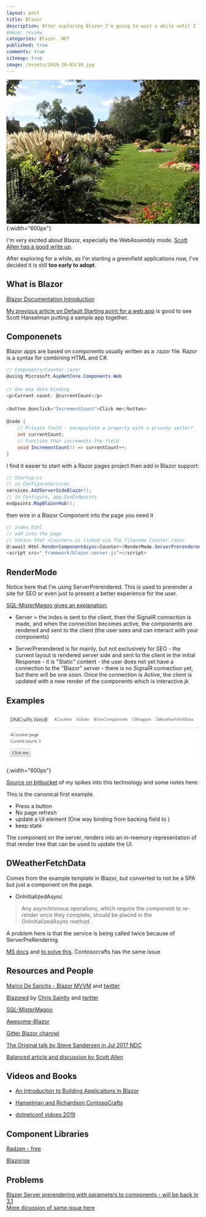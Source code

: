 ```yaml
---
layout: post
title: Blazor 
description: After exploring Blazor I'm going to wait a while until I look again - exciting technology! 
#menu: review
categories: Blazor .NET
published: true 
comments: true     
sitemap: true
image: /assets/2019-10-03/10.jpg
---
```



![alt text](/assets/2019-10-03/10.jpg "Blazor"){:width="600px"}

I'm very excited about Blazor, especially the WebAssembly mode. [Scott Allen has a good write up](https://odetocode.com/blogs/scott/archive/2019/09/24/the-blazor-bet.aspx).  

After exploring for a while, as I'm starting a greenfield applications now, I've decided it is still **too early to adopt**.

## What is Blazor

[Blazor Documentation Introduction](https://docs.microsoft.com/en-us/aspnet/core/blazor/?view=aspnetcore-3.0)  

[My previous article on Default Starting point for a web app](/2019/10/02/Starting-Point-for-a-Web-App-2019)  is good to see Scott Hanselman putting a sample app together.  

## Componenets

Blazor apps are based on components usually written as a .razor file. Razor is a syntax for combining HTML and C#.

```cs
// Components/Counter.razor
@using Microsoft.AspNetCore.Components.Web

// One way data binding 
<p>Current count: @currentCount</p>

<button @onclick="IncrementCount">Click me</button>

@code {
    // Private field - encapsulate a property with a private setter? 
    int currentCount; 
    // Function that increments the field
    void IncrementCount() => currentCount++;
}
```

I find it easier to start with a Razor pages project then add in Blazor support:

```cs
// Startup.cs
// in ConfigureServices
services.AddServerSideBlazor();
// in Configure, app.UseEndpoints
endpoints.MapBlazorHub();
```

then wire in a Blazor Component into the page you need it

```cs
// index.html
// add into the page
// notice that <Counter> is linked via the filename Counter.razor
@(await Html.RenderComponentAsync<Counter>(RenderMode.ServerPrerendered))
<script src="_framework/blazor.server.js"></script>
```

## RenderMode

Notice here that I'm using ServerPrerendered. This is used to prerender a site for SEO or even just to present a better experience for the user.

[SQL-MisterMagoo gives an explanation:](https://gitter.im/aspnet/Blazor?at=5d72228ba08e2b4bd29896bf)  

- Server = the index is sent to the client, then the SignalR connection is made, and when the connection becomes active, the components are rendered and sent to the client (the user sees and can interact with your components)

- ServerPrerendered is for mainly, but not exclusively for SEO - the current layout is rendered server side and sent to the client in the initial Response - it is "Static" content - the user does not yet have a connection to the "Blazor" server - there is no SignalR connection yet, but there will be one soon. Once the connection is Active, the client is updated with a new render of the components which is interactive.jk

## Examples

![alt text](/assets/2019-10-03/11.jpg "Blazor"){:width="600px"}

[Source on bitbucket](https://bitbucket.org/davemateer/dmcrafts/src) of my spikes into this technology and some notes here:

This is the canonical first example.

- Press a button
- No page refresh
- update a UI element (One way binding from backing field to )
- keep state

The component on the server, renders into an in-memory representation of that render tree that can be used to update the UI.

## DWeatherFetchData

Comes from the example template in Blazor, but converted to not be a SPA but just a component on the page.

- OnInitializedAsync

> Any asynchronous operations, which require the component to re-render once they complete, should be placed in the OnInitializedAsync method.

A problem here is that the service is being called twice because of ServerPreRendering.

[MS docs](https://docs.microsoft.com/en-us/aspnet/core/blazor/hosting-models?view=aspnetcore-3.0#stateful-reconnection-after-prerendering) and [to solve this](https://github.com/aspnet/AspNetCore/issues/13448).  Contosocrafts has the same issue

## Resources and People

[Marco De Sanctis - Blazor MVVM](https://github.com/cradle77/BlazorMvvm) and [twitter](https://twitter.com/crad77?lang=en)

[Blazored](https://github.com/Blazored) by [Chris Saintly](https://chrissainty.com/) and [twitter](https://twitter.com/Chris_Sainty)

[SQL-MisterMagoo](https://github.com/SQL-MisterMagoo?tab=repositories)

[Awesome-Blazor](https://github.com/AdrienTorris/awesome-blazor)

[Gitter Blazor channel](https://gitter.im/aspnet/Blazor)

[The Original talk by Steve Sandersen in Jul 2017 NDC](https://www.youtube.com/watch?v=MiLAE6HMr10)

[Balanced article and discussion by Scott Allen](https://odetocode.com/blogs/scott/archive/2019/09/24/the-blazor-bet.aspx)

## Videos and Books

- [An Introduciton to Building Applicaitons in Blazor](http://blazorhelpwebsite.com/Market/Books/AnIntroductiontoBuildingApplicationswithBlazor.aspx) 

- [Hanselman and Richardson ContosoCrafts](https://www.youtube.com/watch?v=lE8NdaX97m0&list=PLdo4fOcmZ0oW8nviYduHq7bmKode-p8Wy&index=2&t=0s) 

- [dotnetconf vidoes 2019](https://www.youtube.com/playlist?list=PLReL099Y5nRd04p81Q7p5TtyjCrj9tz1t)

## Component Libraries

[Radzen - free](https://razor.radzen.com/)

[Blazorise](https://rcbootstrapdemo.blazorise.com/) 

## Problems

[Blazer Server prerendering with parameters to components - will be back in 3.1](https://github.com/aspnet/AspNetCore/issues/14433)  
[More dicussion of same issue here](https://github.com/aspnet/AspNetCore/issues/13721)  
